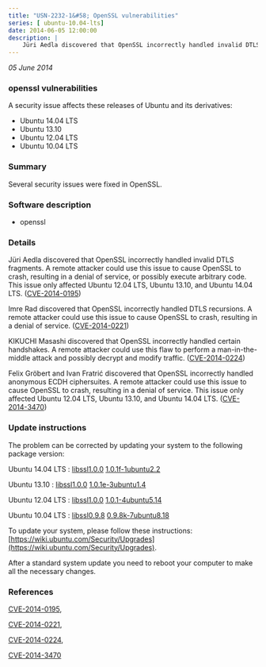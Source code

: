 ```yaml
---
title: "USN-2232-1&#58; OpenSSL vulnerabilities"
series: [ ubuntu-10.04-lts]
date: 2014-06-05 12:00:00
description: |
    Jüri Aedla discovered that OpenSSL incorrectly handled invalid DTLS fragments. A remote attacker could use this issue to cause OpenSSL to crash, resulting in a denial of service, or possibly execute arbitrary code. This issue only affected Ubuntu 12.04 LTS, Ubuntu 13.10, and Ubuntu 14.04 LTS. ([CVE-2014-0195](http://people.ubuntu.com/~ubuntu-security/cve/CVE-2014-0195))
--- 
```

 
 

*05 June 2014*

### openssl vulnerabilities

A security issue affects these releases of Ubuntu and its derivatives:

* Ubuntu 14.04 LTS
* Ubuntu 13.10
* Ubuntu 12.04 LTS
* Ubuntu 10.04 LTS

### Summary

Several security issues were fixed in OpenSSL. 

### Software description

* openssl 

### Details

Jüri Aedla discovered that OpenSSL incorrectly handled invalid DTLS fragments. A remote attacker could use this issue to cause OpenSSL to crash, resulting in a denial of service, or possibly execute arbitrary code. This issue only affected Ubuntu 12.04 LTS, Ubuntu 13.10, and Ubuntu 14.04 LTS. ([CVE-2014-0195](http://people.ubuntu.com/~ubuntu-security/cve/CVE-2014-0195))

Imre Rad discovered that OpenSSL incorrectly handled DTLS recursions. A remote attacker could use this issue to cause OpenSSL to crash, resulting in a denial of service. ([CVE-2014-0221](http://people.ubuntu.com/~ubuntu-security/cve/CVE-2014-0221))

KIKUCHI Masashi discovered that OpenSSL incorrectly handled certain handshakes. A remote attacker could use this flaw to perform a man-in-the-middle attack and possibly decrypt and modify traffic. ([CVE-2014-0224](http://people.ubuntu.com/~ubuntu-security/cve/CVE-2014-0224))

Felix Gröbert and Ivan Fratrić discovered that OpenSSL incorrectly handled anonymous ECDH ciphersuites. A remote attacker could use this issue to cause OpenSSL to crash, resulting in a denial of service. This issue only affected Ubuntu 12.04 LTS, Ubuntu 13.10, and Ubuntu 14.04 LTS. ([CVE-2014-3470](http://people.ubuntu.com/~ubuntu-security/cve/CVE-2014-3470)) 

### Update instructions

The problem can be corrected by updating your system to the following package version:

Ubuntu 14.04 LTS
 : [libssl1.0.0](https://launchpad.net/ubuntu/+source/openssl) <span> [1.0.1f-1ubuntu2.2](https://launchpad.net/ubuntu/+source/openssl/1.0.1f-1ubuntu2.2) </span> 

Ubuntu 13.10
 : [libssl1.0.0](https://launchpad.net/ubuntu/+source/openssl) <span> [1.0.1e-3ubuntu1.4](https://launchpad.net/ubuntu/+source/openssl/1.0.1e-3ubuntu1.4) </span> 

Ubuntu 12.04 LTS
 : [libssl1.0.0](https://launchpad.net/ubuntu/+source/openssl) <span> [1.0.1-4ubuntu5.14](https://launchpad.net/ubuntu/+source/openssl/1.0.1-4ubuntu5.14) </span> 

Ubuntu 10.04 LTS
 : [libssl0.9.8](https://launchpad.net/ubuntu/+source/openssl) <span> [0.9.8k-7ubuntu8.18](https://launchpad.net/ubuntu/+source/openssl/0.9.8k-7ubuntu8.18) </span> 

To update your system, please follow these instructions: [https://wiki.ubuntu.com/Security/Upgrades](https://wiki.ubuntu.com/Security/Upgrades).

After a standard system update you need to reboot your computer to make all the necessary changes. 

### References

 
 [CVE-2014-0195](http://people.ubuntu.com/~ubuntu-security/cve/CVE-2014-0195), 

 [CVE-2014-0221](http://people.ubuntu.com/~ubuntu-security/cve/CVE-2014-0221), 

 [CVE-2014-0224](http://people.ubuntu.com/~ubuntu-security/cve/CVE-2014-0224), 

 [CVE-2014-3470](http://people.ubuntu.com/~ubuntu-security/cve/CVE-2014-3470)
 

